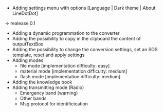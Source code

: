 - Adding settings menu with options [Language | Dark theme | About LineDotDot]

-> realease 0.1

- Adding a dynamic programmation to the converter
- Adding the possibility to copy in the clipboard the content of outputTextBox
- Adding the possibility to change the conversion settings, set an SOS template, reset and apply settings
- Adding modes
    - file mode [implementation difficulty: easy]
    - material mode [implementation difficulty: medium]
    - flash mode [implementation difficulty: medium]
- Adding the knowledge book
- Adding transmitting mode (Radio)
    - Emergency band (warning)
    - Other bands
    - Msg protocol for identificication